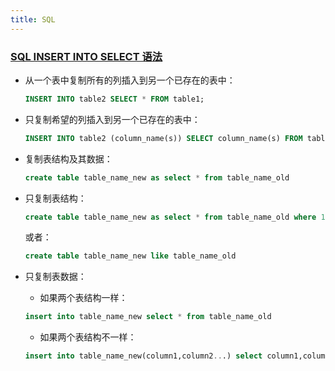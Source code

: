 ```yaml
---
title: SQL
---
```


<h3><a href = "https://www.runoob.com/sql/sql-insert-into-select.html" title="more info" target="_blank">SQL INSERT INTO SELECT 语法</a></h3>

* 从一个表中复制所有的列插入到另一个已存在的表中：

    ```sql
    INSERT INTO table2 SELECT * FROM table1;
    ```

* 只复制希望的列插入到另一个已存在的表中：

    ```sql
    INSERT INTO table2 (column_name(s)) SELECT column_name(s) FROM table1;
    ```

* 复制表结构及其数据：

    ```sql
    create table table_name_new as select * from table_name_old
    ```

* 只复制表结构：

    ```sql
    create table table_name_new as select * from table_name_old where 1=2;
    ```

    或者：
    
    ```sql
    create table table_name_new like table_name_old
    ```

* 只复制表数据：

    - 如果两个表结构一样：
    ```sql
    insert into table_name_new select * from table_name_old
    ```
    
    - 如果两个表结构不一样：
    ```sql
    insert into table_name_new(column1,column2...) select column1,column2... from table_name_old
    ```